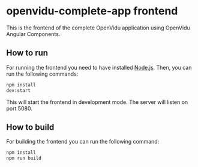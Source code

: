 # openvidu-complete-app frontend

This is the frontend of the complete OpenVidu application using OpenVidu Angular Components.

## How to run

For running the frontend you need to have installed [Node.js](https://nodejs.org/). Then, you can run the following commands:

```bash
npm install
dev:start
```

This will start the frontend in development mode. The server will listen on port 5080.

## How to build

For building the frontend you can run the following command:

```bash
npm install
npm run build
```


